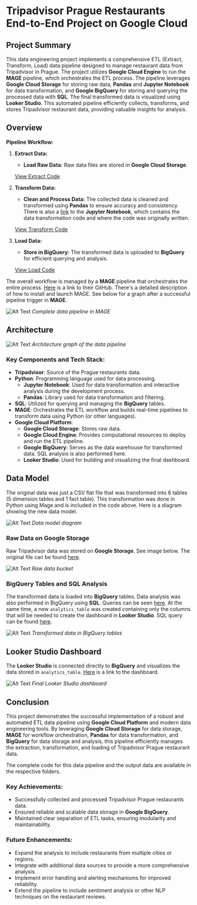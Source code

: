 # Tripadvisor Prague Restaurants End-to-End Project on Google Cloud 

## Project Summary
This data engineering project implements a comprehensive ETL (Extract, Transform, Load) data pipeline designed to manage restaurant data from Tripadvisor in Prague. The project utilizes **Google Cloud Engine** to run the **MAGE** pipeline, which orchestrates the ETL process. The pipeline leverages **Google Cloud Storage** for storing raw data, **Pandas** and **Jupyter Notebook** for data transformation, and **Google BigQuery** for storing and querying the processed data with **SQL**. The final transformed data is visualized using **Looker Studio**. This automated pipeline efficiently collects, transforms, and stores Tripadvisor restaurant data, providing valuable insights for analysis.

## Overview
**Pipeline Workflow:**
1. **Extract Data:**
   - **Load Raw Data:** Raw data files are stored in **Google Cloud Storage**.
   
    [View Extract Code](/mage_pipeline/1_extract_raw_data_gs.py)

2. **Transform Data:**
   - **Clean and Process Data:** The collected data is cleaned and transformed using **Pandas** to ensure accuracy and consistency. There is also a [link](/transform_notebook.ipynb) to the **Jupyter Notebook**, which contains the data transformation code and where the code was originally written. 

    [View Transform Code](/mage_pipeline/2_transform_raw_data.py)

3. **Load Data:**
   - **Store in BigQuery:** The transformed data is uploaded to **BigQuery** for efficient querying and analysis.

    [View Load Code](/mage_pipeline/3_load_to_bq.py)

The overall workflow is managed by a **MAGE** pipeline that orchestrates the entire process. [Here](https://github.com/mage-ai/mage-ai) is a link to their GitHub. There's a detailed description of how to install and launch MAGE. See below for a graph after a successful pipeline trigger in **MAGE**. 

![Alt Text](/images/mage_pipeline_etl.png)
*Complete data pipeline in MAGE*

## Architecture
![Alt Text](/images/architecture.png)
*Architecture graph of the data pipeline*

### Key Components and Tech Stack:
- **Tripadvisor**: Source of the Prague restaurants data.
- **Python**: Programming language used for data processing.
  - **Jupyter Notebook**: Used for data transformation and interactive analysis during the development process.
  - **Pandas**: Library used for data transformation and filtering.
- **SQL**: Utilized for querying and managing the **BigQuery** tables.
- **MAGE**: Orchestrates the ETL workflow and builds real-time pipelines to transform data using Python (or other languages). 
- **Google Cloud Platform**:
  - **Google Cloud Storage**: Stores raw data.
  - **Google Cloud Engine**: Provides computational resources to deploy and run the ETL pipeline.
  - **Google BigQuery**: Serves as the data warehouse for transformed data. SQL analysis is also performed here.
  - **Looker Studio**: Used for building and visualizing the final dashboard.

## Data Model
The original data was just a CSV flat file that was transformed into 6 tables (5 dimension tables and 1 fact table). This transformation was done in Python using Mage and is included in the code above. Here is a diagram showing the new data model. 

![Alt Text](/images/data_model.png)
*Data model diagram*

### Raw Data on Google Storage
Raw Tripadvisor data was stored on **Google Storage**. See image below. The original file can be found [here](/raw_data/tripadvisor_prague_restaurants.csv). 

![Alt Text](/images/raw_data_bucket.png)
*Raw data bucket*

### BigQuery Tables and SQL Analysis
The transformed data is loaded into **BigQuery** tables. Data analysis was also performed in BigQuery using **SQL**. Queries can be seen [here](/bigquery_analysis.sql). At the same time, a new `analytics_table` was created containing only the columns that will be needed to create the dashboard in **Looker Studio**. SQL query can be found [here](/create_analytics_table.sql).

![Alt Text](/images/bigquery_tables.png)
*Transformed data in BigQuery tables*

## Looker Studio Dashboard
The **Looker Studio** is connected directly to **BigQuery** and visualizes the data stored in `analytics_table`. [Here](https://lookerstudio.google.com/reporting/51cf4553-f029-48d6-91eb-aadb2ad084cb) is a link to the dashboard. 

![Alt Text](/images/looker_tripadvisor_prague_dashboard.png)
*Final Looker Studio dashboard* 

## Conclusion
This project demonstrates the successful implementation of a robust and automated ETL data pipeline using **Google Cloud Platform** and modern data engineering tools. By leveraging **Google Cloud Storage** for data storage, **MAGE** for workflow orchestration, **Pandas** for data transformation, and **BigQuery** for data storage and analysis, this pipeline efficiently manages the extraction, transformation, and loading of Tripadvisor Prague restaurant data.

The complete code for this data pipeline and the output data are available in the respective folders.

### Key Achievements:
- Successfully collected and processed Tripadvisor Prague restaurants data.
- Ensured reliable and scalable data storage in **Google BigQuery**.
- Maintained clear separation of ETL tasks, ensuring modularity and maintainability.

### Future Enhancements:

- Expand the analysis to include restaurants from multiple cities or regions.
- Integrate with additional data sources to provide a more comprehensive analysis.
- Implement error handling and alerting mechanisms for improved reliability.
- Extend the pipeline to include sentiment analysis or other NLP techniques on the restaurant reviews.